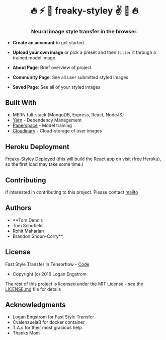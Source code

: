 # <p align='center'>:fire: :zap: :volcano: freaky-styley :v: :metal: :fire:</p>

### <p align='center'> **Neural image style transfer** in the browser.</p>

* **Create an acccount** to get started.

* **Upload your own image** or pick a preset and then `filter` it through a trained model image.

* **About Page**: Brief overview of project

* **Community Page**: See all user submitted styled images

* **Saved Page**: See all of your styled images

## Built With
* MERN full-stack (MongoDB, Express, React, NodeJS)
* [Yarn](https://yarnpkg.com) - Dependency Management
* [Paperspace](http://www.paperspace/) - Model training
* [Cloudinary](https://cloudinary.com/) - Cloud-storage of user images

## Heroku Deployment

[Freaky-Styley Deployed](https://freakey-styley-brt2.herokuapp.com/) (this will build the React app on visit (free Heroku), so the first load may take some time.)

## Contributing

If interested in contributing to this project.
Please contact [mailto](mailto:brandonssc@gmail.com)

## Authors

* **Tom Dennis
* Tom Schofield
* Rohit Maharjan
* Brandon Shoun-Corry**


## License

Fast Style Transfer in Tensorflow - [Code](https://github.com/lengstrom/fast-style-transfer)

 * Copyright (c) 2016 Logan Engstrom

The rest of this project is licensed under the MIT License - see the [LICENSE.md](LICENSE.md) file for details

## Acknowledgments

* Logan Engstrom for Fast Style Transfer
* CvalenzuelaB for docker container
* T.A.s for their most gracious help
* Thanks Mom
